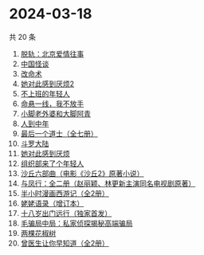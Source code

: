# 2024-03-18

共 20 条

<!-- BEGIN WEREAD -->
<!-- 最后更新时间 2024-03-18 01:01:13 +0800 -->
1. [脱轨：北京爱情往事](https://weread.qq.com/web/bookDetail/e43329a0813ab89d6g014c1f)
1. [中国怪谈](https://weread.qq.com/web/bookDetail/8c132e40813ab89c4g011749)
1. [改命术](https://weread.qq.com/web/bookDetail/9e632180813ab8795g011db9)
1. [她对此感到厌烦2](https://weread.qq.com/web/bookDetail/c7732910813ab89d4g0178fc)
1. [不上班的年轻人](https://weread.qq.com/web/bookDetail/15332be0813ab869eg01463b)
1. [命悬一线，我不放手](https://weread.qq.com/web/bookDetail/0fa32270813ab89dbg011d04)
1. [小脚老外婆和大脚阿青](https://weread.qq.com/web/bookDetail/a63329b0813ab8976g011d15)
1. [人到中年](https://weread.qq.com/web/bookDetail/53432fd0813ab89bdg010e2e)
1. [最后一个道士（全七册）](https://weread.qq.com/web/bookDetail/1b1320507223e1791b1f1d3)
1. [斗罗大陆](https://weread.qq.com/web/bookDetail/3f832f105724353f8a62cda)
1. [她对此感到厌烦](https://weread.qq.com/web/bookDetail/8f632e60813ab7dcbg015740)
1. [组织部来了个年轻人](https://weread.qq.com/web/bookDetail/00432890813ab82d5g0124b1)
1. [沙丘六部曲（电影《沙丘2》原著小说）](https://weread.qq.com/web/bookDetail/a7b321607199d7fba7bb736)
1. [与凤行：全二册（赵丽颖、林更新主演同名电视剧原著）](https://weread.qq.com/web/bookDetail/8a1327b055401a8a15ae90c)
1. [半小时漫画西游记（全2册）](https://weread.qq.com/web/bookDetail/85432da0813ab89bbg014e25)
1. [姥姥语录（增订本）](https://weread.qq.com/web/bookDetail/33f324e0813ab70d6g010a9b)
1. [十八岁出门远行（独家首发）](https://weread.qq.com/web/bookDetail/23b32ed0813ab8976g017476)
1. [毛骗局中局：私家侦探揭秘高端骗局](https://weread.qq.com/web/bookDetail/e4a32960813ab89c3g01927f)
1. [两棵花椒树](https://weread.qq.com/web/bookDetail/e1932f30813ab7f21g015fbb)
1. [曾医生让你早知道（全2册）](https://weread.qq.com/web/bookDetail/58732e60813ab7208g01540f)
<!-- END WEREAD -->